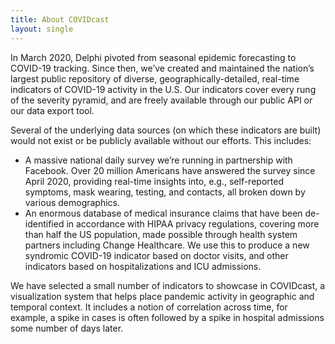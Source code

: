 ```yaml
---
title: About COVIDcast
layout: single
---
```


In March 2020, Delphi pivoted from seasonal epidemic forecasting to COVID-19 tracking. Since then, we’ve created and maintained the nation’s largest public repository of diverse, geographically-detailed, real-time indicators of COVID-19 activity in the U.S. Our indicators cover every rung of the severity pyramid, and are freely available through our public API or our data export tool.

Several of the underlying data sources (on which these indicators are built) would not exist or be publicly available without our efforts. This includes:

* A massive national daily survey we’re running in partnership with Facebook. Over 20 million Americans have answered the survey since April 2020, providing real-time insights into, e.g., self-reported symptoms, mask wearing, testing, and contacts, all broken down by various demographics.
* An enormous database of medical insurance claims that have been de-identified in accordance with HIPAA privacy regulations, covering more than half the US population, made possible through health system partners including Change Healthcare. We use this to produce a new syndromic COVID-19 indicator based on doctor visits, and other indicators based on hospitalizations and ICU admissions.

We have selected a small number of indicators to showcase in COVIDcast, a visualization system that helps place pandemic activity in geographic and temporal context. It includes a notion of correlation across time, for example, a spike in cases is often followed by a spike in hospital admissions some number of days later.
